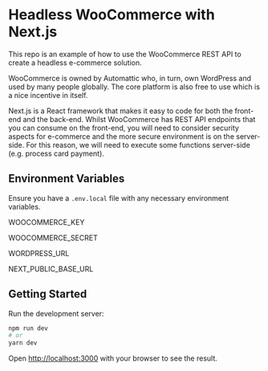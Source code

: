 # Headless WooCommerce with Next.js

This repo is an example of how to use the WooCommerce REST API to create a headless e-commerce solution.

WooCommerce is owned by Automattic who, in turn, own WordPress and used by many people globally. The core platform is also free to use which is a nice incentive in itself.

Next.js is a React framework that makes it easy to code for both the front-end and the back-end. Whilst WooCommerce has REST API endpoints that you can consume on the front-end, you will need to consider security aspects for e-commerce and the more secure environment is on the server-side. For this reason, we will need to execute some functions server-side (e.g. process card payment).

## Environment Variables

Ensure you have a `.env.local` file with any necessary environment variables.

WOOCOMMERCE_KEY

WOOCOMMERCE_SECRET

WORDPRESS_URL

NEXT_PUBLIC_BASE_URL

## Getting Started

Run the development server:

```bash
npm run dev
# or
yarn dev
```

Open [http://localhost:3000](http://localhost:3000) with your browser to see the result.
